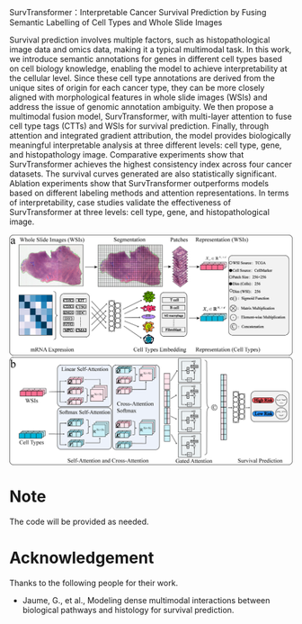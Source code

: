 SurvTransformer：Interpretable Cancer Survival Prediction by Fusing Semantic Labelling of Cell Types and Whole Slide Images

Survival prediction involves multiple factors, such as histopathological image data and omics data, making it a typical multimodal task. In this work, we introduce semantic annotations for genes in different cell types based on cell biology knowledge, enabling the model to achieve interpretability at the cellular level. Since these cell type annotations are derived from the unique sites of origin for each cancer type, they can be more closely aligned with morphological features in whole slide images (WSIs) and address the issue of genomic annotation ambiguity. We then propose a multimodal fusion model, SurvTransformer, with multi-layer attention to fuse cell type tags (CTTs) and WSIs for survival prediction. Finally, through attention and integrated gradient attribution, the model provides biologically meaningful interpretable analysis at three different levels: cell type, gene, and histopathology image. Comparative experiments show that SurvTransformer achieves the highest consistency index across four cancer datasets. The survival curves generated are also statistically significant. Ablation experiments show that SurvTransformer outperforms models based on different labeling methods and attention representations. In terms of interpretability, case studies validate the effectiveness of SurvTransformer at three levels: cell type, gene, and histopathological image.

<img src="./model.png" width="1000px" align="center" />

# Note
The code will be provided as needed.

# Acknowledgement
Thanks to the following people for their work.
* Jaume, G., et al., Modeling dense multimodal interactions between biological pathways and histology for survival prediction.
